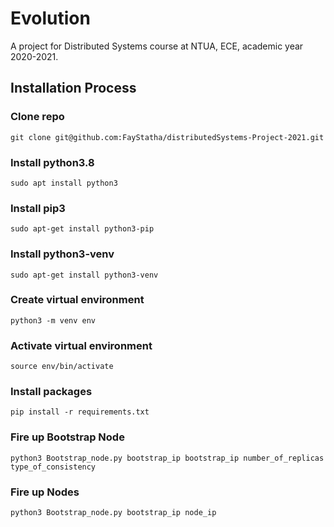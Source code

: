 # Evolution

A project for Distributed Systems course at NTUA, ECE, academic year 2020-2021.

## Installation Process

### Clone repo

```git clone git@github.com:FayStatha/distributedSystems-Project-2021.git```

### Install python3.8

```sudo apt install python3```

### Install pip3

```sudo apt-get install python3-pip```

### Install python3-venv

```sudo apt-get install python3-venv```

### Create virtual environment

```python3 -m venv env```

### Activate virtual environment

```source env/bin/activate```

### Install packages

```pip install -r requirements.txt```

### Fire up Bootstrap Node

```python3 Bootstrap_node.py bootstrap_ip bootstrap_ip number_of_replicas type_of_consistency```

### Fire up Nodes

```python3 Bootstrap_node.py bootstrap_ip node_ip```
